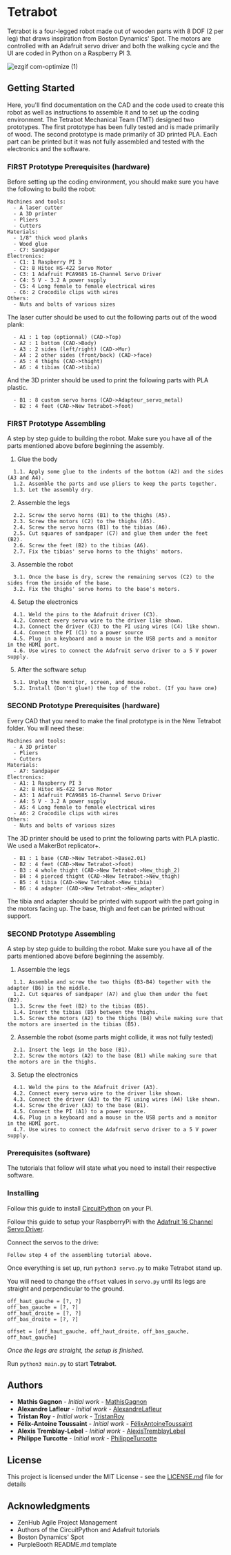 # Tetrabot

Tetrabot is a four-legged robot made out of wooden parts with 8 DOF (2 per leg) that draws inspiration from Boston Dynamics' Spot. The motors are controlled with an Adafruit servo driver and both the walking cycle and the UI are coded in Python on a Raspberry PI 3.

![ezgif com-optimize (1)](https://user-images.githubusercontent.com/43070865/75289747-f9056480-57ec-11ea-9d0a-09c0e0a104ec.gif)

## Getting Started

Here, you'll find documentation on the CAD and the code used to create this robot as well as instructions to assemble it and to set up the coding environment.
The Tetrabot Mechanical Team (TMT) designed two prototypes. The first prototype has been fully tested and is made primarily of wood. The second prototype is made primarily of 3D printed PLA. Each part can be printed but it was not fully assembled and tested with the electronics and the software.


### FIRST Prototype Prerequisites (hardware)

Before setting up the coding environment, you should make sure you have the following to build the robot:

```
Machines and tools:
  - A laser cutter
  - A 3D printer
  - Pliers
  - Cutters
Materials:
  - 1/8" thick wood planks
  - Wood glue
  - C7: Sandpaper
Electronics:
  - C1: 1 Raspberry PI 3
  - C2: 8 Hitec HS-422 Servo Motor
  - C3: 1 Adafruit PCA9685 16-Channel Servo Driver
  - C4: 5 V - 3.2 A power supply
  - C5: 4 Long female to female electrical wires
  - C6: 2 Crocodile clips with wires
Others:
  - Nuts and bolts of various sizes
```

The laser cutter should be used to cut the following parts out of the wood plank:

```
  - A1 : 1 top (optionnal) (CAD->Top)
  - A2 : 1 bottom (CAD->Body)
  - A3 : 2 sides (left/right) (CAD->Mur)
  - A4 : 2 other sides (front/back) (CAD->face)
  - A5 : 4 thighs (CAD->thight)
  - A6 : 4 tibias (CAD->tibia)
```

And the 3D printer should be used to print the following parts with PLA plastic.

```
  - B1 : 8 custom servo horns (CAD->Adapteur_servo_metal)
  - B2 : 4 feet (CAD->New Tetrabot->foot)
```

### FIRST Prototype Assembling

A step by step guide to building the robot. Make sure you have all of the parts mentioned above before beginning the assembly.

1. Glue the body

```
  1.1. Apply some glue to the indents of the bottom (A2) and the sides (A3 and A4).
  1.2. Assemble the parts and use pliers to keep the parts together.
  1.3. Let the assembly dry.
```

2. Assemble the legs

```
  2.2. Screw the servo horns (B1) to the thighs (A5).
  2.3. Screw the motors (C2) to the thighs (A5).
  2.4. Screw the servo horns (B1) to the tibias (A6).
  2.5. Cut squares of sandpaper (C7) and glue them under the feet (B2).
  2.6. Screw the feet (B2) to the tibias (A6).
  2.7. Fix the tibias' servo horns to the thighs' motors.
```

3. Assemble the robot

```
  3.1. Once the base is dry, screw the remaining servos (C2) to the sides from the inside of the base.
  3.2. Fix the thighs' servo horns to the base's motors.
```

4. Setup the electronics

```
  4.1. Weld the pins to the Adafruit driver (C3).
  4.2. Connect every servo wire to the driver like shown.
  4.3. Connect the driver (C3) to the PI using wires (C4) like shown.
  4.4. Connect the PI (C1) to a power source
  4.5. Plug in a keyboard and a mouse in the USB ports and a monitor in the HDMI port.
  4.6. Use wires to connect the Adafruit servo driver to a 5 V power supply.
```

5. After the software setup

```
  5.1. Unplug the monitor, screen, and mouse.
  5.2. Install (Don't glue!) the top of the robot. (If you have one)
```
### SECOND Prototype Prerequisites (hardware)

Every CAD that you need to make the final prototype is in the New Tetrabot folder. You will need these:

```
Machines and tools:
  - A 3D printer
  - Pliers
  - Cutters
Materials:
  - A7: Sandpaper
Electronics:
  - A1: 1 Raspberry PI 3
  - A2: 8 Hitec HS-422 Servo Motor
  - A3: 1 Adafruit PCA9685 16-Channel Servo Driver
  - A4: 5 V - 3.2 A power supply
  - A5: 4 Long female to female electrical wires
  - A6: 2 Crocodile clips with wires
Others:
  - Nuts and bolts of various sizes
```

The 3D printer should be used to print the following parts with PLA plastic. We used a MakerBot replicator+.

```
  - B1 : 1 base (CAD->New Tetrabot->Base2.01)
  - B2 : 4 feet (CAD->New Tetrabot->foot)
  - B3 : 4 whole thight (CAD->New Tetrabot->New_thigh_2)
  - B4 : 4 pierced thight (CAD->New Tetrabot->New_thigh)
  - B5 : 4 tibia (CAD->New Tetrabot->New_tibia)
  - B6 : 4 adapter (CAD->New Tetrabot->New_adapter)
```
The tibia and adapter should be printed with support with the part going in the motors facing up. The base, thigh and feet can be printed without support.

### SECOND Prototype Assembling

A step by step guide to building the robot. Make sure you have all of the parts mentioned above before beginning the assembly.

1. Assemble the legs

```
  1.1. Assemble and screw the two thighs (B3-B4) together with the adapter (B6) in the middle.
  1.2. Cut squares of sandpaper (A7) and glue them under the feet (B2).
  1.3. Screw the feet (B2) to the tibias (B5).
  1.4. Insert the tibias (B5) between the thighs.
  1.5. Screw the motors (A2) to the thighs (B4) while making sure that the motors are inserted in the tibias (B5).
```

2. Assemble the robot (some parts might collide, it was not fully tested)

```
  2.1. Insert the legs in the base (B1).
  2.2. Screw the motors (A2) to the base (B1) while making sure that the motors are in the thighs.
```

3. Setup the electronics

```
  4.1. Weld the pins to the Adafruit driver (A3).
  4.2. Connect every servo wire to the driver like shown.
  4.3. Connect the driver (A3) to the PI using wires (A4) like shown.
  4.4. Screw the driver (A3) to the base (B1).
  4.5. Connect the PI (A1) to a power source.
  4.6. Plug in a keyboard and a mouse in the USB ports and a monitor in the HDMI port.
  4.7. Use wires to connect the Adafruit servo driver to a 5 V power supply.
```


### Prerequisites (software)

The tutorials that follow will state what you need to install their respective software.

### Installing

Follow this guide to install
[CircuitPython](https://learn.adafruit.com/circuitpython-on-raspberrypi-linux) on your Pi.

Follow this guide to setup your RaspberryPi with the
[Adafruit 16 Channel Servo Driver](https://learn.adafruit.com/circuitpython-on-raspberrypi-linux).

Connect the servos to the drive:

```
Follow step 4 of the assembling tutorial above.
```

Once everything is set up, run `python3 servo.py` to make Tetrabot stand up.

You will need to change the `offset` values in `servo.py` until its legs are straight and perpendicular to the ground.

```
off_haut_gauche = [?, ?]
off_bas_gauche = [?, ?]
off_haut_droite = [?, ?]
off_bas_droite = [?, ?]

offset = [off_haut_gauche, off_haut_droite, off_bas_gauche, off_haut_gauche]
```

_Once the legs are straight, the setup is finished._

Run `python3 main.py` to start **Tetrabot**.

## Authors

- **Mathis Gagnon** - _Initial work_ - [MathisGagnon](https://github.com/mathisgag)
- **Alexandre Lafleur** - _Initial work_ - [AlexandreLafleur](https://github.com/alexandrelafleur)
- **Tristan Roy** - _Initial work_ - [TristanRoy](https://github.com/Tristan-01)
- **Félix-Antoine Toussaint** - _Initial work_ - [FélixAntoineToussaint](https://github.com/FAT8888)
- **Alexis Tremblay-Lebel** - _Initial work_ - [AlexisTremblayLebel](https://github.com/AlexisTB)
- **Philippe Turcotte** - _Initial work_ - [PhilippeTurcotte](https://github.com/turcottep)

## License

This project is licensed under the MIT License - see the [LICENSE.md](LICENSE.md) file for details

## Acknowledgments

- ZenHub Agile Project Management
- Authors of the CircuitPython and Adafruit tutorials
- Boston Dynamics' Spot
- PurpleBooth README.md template
